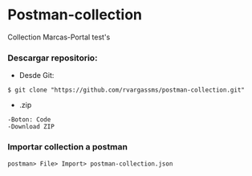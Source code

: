 # Postman-collection
Collection Marcas-Portal test's

### Descargar repositorio: 
- Desde Git:

```$ git clone "https://github.com/rvargassms/postman-collection.git"```

- .zip

```
-Boton: Code
-Download ZIP
```


### Importar collection a postman
    postman> File> Import> postman-collection.json


